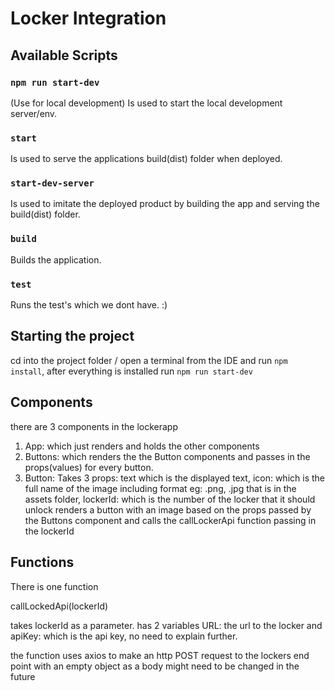 # Locker Integration 

## Available Scripts

### `npm run start-dev`
(Use for local development)
Is used to start the local development server/env.

###   `start`
Is used to serve the applications build(dist) folder when deployed.

###  `start-dev-server`
Is used to imitate the deployed product by building the app and serving the build(dist) folder.

###  `build`
Builds the application.

###    `test`
Runs the test's which we dont have. :)

## Starting the project

cd into the project folder / open a terminal from the IDE and run `npm install`, after everything is installed run `npm run start-dev`

## Components 

there are 3 components in the lockerapp 

1. App: which just renders and holds the other components
2. Buttons: which renders the the Button components and passes in the props(values) for every button.
3. Button:
   Takes 3 props: text which is the displayed text, icon: which is the full name of the image including format eg: .png, .jpg that is in the assets folder, lockerId: which is the number of the locker that it should unlock
   renders a button with an image based on the props passed by the Buttons component and calls the callLockerApi function passing in the lockerId

## Functions

   There is one function 

   callLockedApi(lockerId)

   takes lockerId as a parameter.
   has 2 variables URL: the url to the locker and apiKey: which is the api key, no need to explain further.

   the function uses axios to make an http POST request to the lockers end point with an empty object as a body might need to be changed in the future
